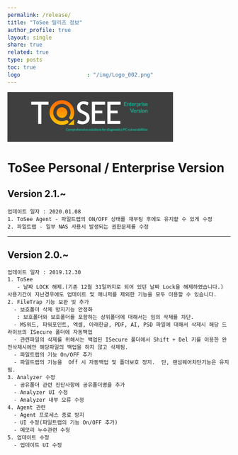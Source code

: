 ```yaml
---
permalink: /release/
title: "ToSee 릴리즈 정보"
author_profile: true
layout: single
share: true
related: true
type: posts
toc: true  
logo                     : "/img/Logo_002.png"
---
```

![ToSee Logo](/img/LogoBar_Enterprise.png)

# ToSee Personal / Enterprise Version

## Version 2.1.~
    업데이트 일자 : 2020.01.08  
    1. ToSee Agent - 파일트랩의 ON/OFF 상태를 재부팅 후에도 유지할 수 있게 수정 
    2. 파일트랩 - 일부 NAS 사용시 발생되는 권한문제를 수정    

****

## Version 2.0.~
    업데이트 일자 : 2019.12.30
    1. ToSee 
       - 날짜 LOCK 해제.(기존 12월 31일까지로 되어 있던 날짜 Lock을 해제하였습니다.) 사용기간이 지난경우에도 업데이트 및 매니저를 제외한 기능을 모두 이용할 수 있습니다.
    2. FileTrap 기능 보완 및 추가
      - 보호폴더 삭제 방지기능 안정화
       : 보호폴더와 보호폴더를 포함하는 상위폴더에 대해서는 임의 삭제를 차단.
      - MS워드, 파워포인트, 엑셀, 아래한글, PDF, AI, PSD 파일에 대해서 삭제시 해당 드라이브의 ISecure 폴더에 자동백업
      - 관련파일의 삭제를 위해서는 백업된 ISecure 폴더에서 Shift + Del 키를 이용한 완전삭제시에만 해당파일의 백업을 하지 않고 삭제됨.
      - 파일트랩의 기능 On/OFF 추가
      - 파일트랩의 기능을  Off 시 자동백업 및 폴더보호 정지.  단, 랜섬웨어차단기능은 유지됨.
    3. Analyzer 수정
      - 공유폴더 관련 진단사항에 공유폴더명을 추가
      - Analyzer UI 수정
      - Analyzer 내부 오류 수정
    4. Agent 관련
      - Agent 프로세스 종료 방지
      - UI 수정(파일트랩의 기능 On/OFF 추가)
      - 메모리 누수관련 수정
    5. 업데이트 수정
      - 업데이트 UI 수정  
